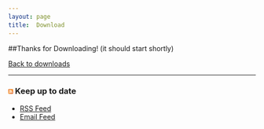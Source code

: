 ```yaml
---
layout: page
title:  Download
---
```

##Thanks for Downloading! (it should start shortly)</h2>

[Back to downloads](/downloads)

---

### ![rss](/cdn/images/rss-icon.png) Keep up to date

- [RSS Feed](http://feedproxy.google.com/MikeWardTechnologyBlog)
- [Email Feed](http://feedburner.google.com/fb/a/mailverify?uri=MikeWardTechnologyBlog&amp;loc=en_US)

<script>setTimeout(function () {var file = location.search.split('file=')[1];window.location = '/cdn/downloads/' + file; }, 5000);</script>